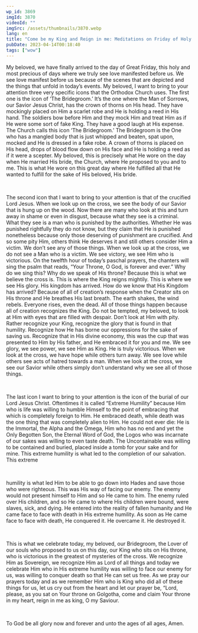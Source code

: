 ```yaml
---
wp_id: 3869
imgId: 3870
videoId: ""
imgSrc: /assets/thumbnails/3870.webp
lang: en
title: "Come be my King and Reign in me: Meditations on Friday of Holy Pascha"
pubDate: 2023-04-14T00:18:40
tags: ["wow"]
---
```


<p>My beloved, we have finally arrived to the day of Great Friday, this holy and most precious of days where we truly see love manifested before us. We see love manifest before us because of the scenes that are depicted and the things that unfold in today’s events. My beloved, I want to bring to your attention three very specific icons that the Orthodox Church uses. The first one is the icon of ‘The Bridegroom.’ It’s the one where the Man of Sorrows, our Savior Jesus Christ, has the crown of thorns on His head. They have mockingly placed on Him a scarlet robe and He is holding a reed in His hand. The soldiers bow before Him and they mock Him and treat Him as if He were some sort of fake King. They have a good laugh at His expense. The Church calls this icon ‘The Bridegroom.’ The Bridegroom is the One who has a mangled body that is just whipped and beaten, spat upon, mocked and He is dressed in a fake robe. A crown of thorns is placed on His head, drops of blood flow down on His face and He is holding a reed as if it were a scepter. My beloved, this is precisely what He wore on the day when He married His bride, the Church, where He proposed to you and to me. This is what He wore on this great day where He fulfilled all that He wanted to fulfill for the sake of His beloved, His bride.</p>
<p>&nbsp;</p>
<p>The second icon that I want to bring to your attention is that of the crucified Lord Jesus. When we look up on the cross, we see the body of our Savior that is hung up on the wood. Now there are many who look at this and turn away in shame or even in disgust, because what they see is a criminal. What they see is a man who is punished by the authorities. Whether He was punished rightfully they do not know, but they claim that He is punished nonetheless because only those deserving of punishment are crucified. And so some pity Him, others think He deserves it and still others consider Him a victim. We don’t see any of those things. When we look up at the cross, we do not see a Man who is a victim. We see victory, we see Him who is victorious. On the twelfth hour of today’s paschal prayers, the chanters will sing the psalm that reads, “Your Throne, O God, is forever and ever.” Why do we sing this? Why do we speak of His throne? Because this is what we believe the cross is. This is where the King reigns mightily. This is where we see His glory. His kingdom has arrived. How do we know that His Kingdom has arrived? Because of all of creation’s response when the Creator sits on His throne and He breathes His last breath. The earth shakes, the wind rebels. Everyone rises, even the dead. All of those things happen because all of creation recognizes the King. Do not be tempted, my beloved, to look at Him with eyes that are filled with despair. Don’t look at Him with pity. Rather recognize your King, recognize the glory that is found in that humility. Recognize how He has borne our oppressions for the sake of saving us. Recognize that in His divine economy, this was the cup that was presented to Him by His father, and He embraced it for you and me. We see glory, we see power, we see Him as King. He is truly victorious. When we look at the cross, we have hope while others turn away. We see love while others see acts of hatred towards a man. When we look at the cross, we see our Savior while others simply don’t understand why we see all of those things.</p>
<p>&nbsp;</p>
<p>The last icon I want to bring to your attention is the icon of the burial of our Lord Jesus Christ. Oftentimes it is called “Extreme Humility” because Him who is life was willing to humble Himself to the point of embracing that which is completely foreign to Him. He embraced death, while death was the one thing that was completely alien to Him. He could not ever die: He is the Immortal, the Alpha and the Omega, Him who has no end and yet the Only Begotten Son, the Eternal Word of God, the Logos who was incarnate of our sakes was willing to even taste death. The Uncontainable was willing to be contained and buried, placed inside a tomb for your sake and for mine. This extreme humility is what led to the completion of our salvation. This extreme</p>
<p>&nbsp;</p>
<p>humility is what led Him to be able to go down into Hades and save those who were righteous. This was His way of facing our enemy. The enemy would not present himself to Him and so He came to him. The enemy ruled over His children, and so He came to where His children were bound, were slaves, sick, and dying. He entered into the reality of fallen humanity and He came face to face with death in His extreme humility. As soon as He came face to face with death, He conquered it. He overcame it. He destroyed it.</p>
<p>&nbsp;</p>
<p>This is what we celebrate today, my beloved, our Bridegroom, the Lover of our souls who proposed to us on this day, our King who sits on His throne, who is victorious in the greatest of mysteries of the cross. We recognize Him as Sovereign, we recognize Him as Lord of all things and today we celebrate Him who in His extreme humility was willing to face our enemy for us, was willing to conquer death so that He can set us free. As we pray our prayers today and as we remember Him who is King who did all of these things for us, let us cry out from the heart and let our prayer be, “Lord, please, as you sat on Your throne on Golgotha, come and claim Your throne in my heart, reign in me as king, O my Saviour.</p>
<p>&nbsp;</p>
<p>To God be all glory now and forever and unto the ages of all ages, Amen.</p>
